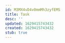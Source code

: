 ```yaml
---
id: M3MX4vD4v0mmMh3zyfEMS
title: Task
desc: ''
updated: 1629415743432
created: 1629415743432
stub: true
---
```


